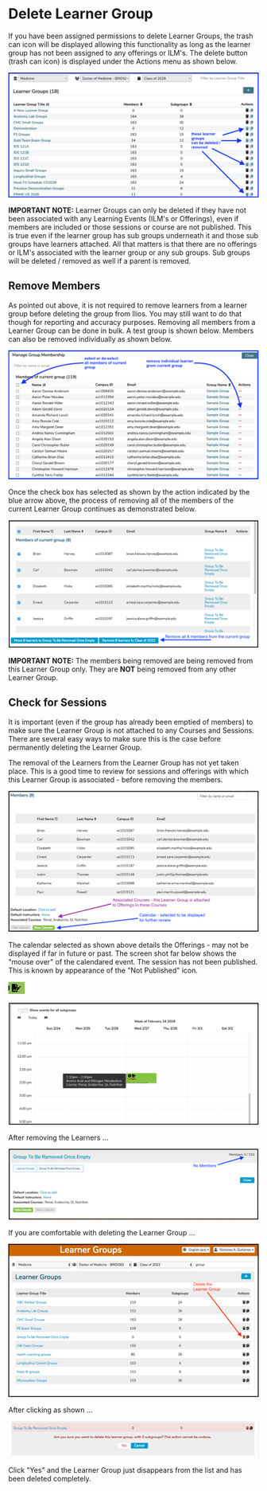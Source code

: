 # Delete Learner Group

If you have been assigned permissions to delete Learner Groups, the trash can icon will be displayed allowing this functionality as long as the learner group has not been assigned to any offerings or ILM's. The delete button (trash can icon) is displayed under the Actions menu as shown below.

![learner groups can be deleted / removed](../images/delete_learner_group/can_be_deleted_learner_groups.png)

**IMPORTANT NOTE:** Learner Groups can only be deleted if they have not been associated with any Learning Events (ILM's or Offerings), even if members are included or those sessions or course are not published. This is true even if the learner group has sub groups underneath it and those sub groups have learners attached. All that matters is that there are no offerings or ILM's associated with the learner group or any sub groups. Sub groups will be deleted / removed as well if a parent is removed.

## Remove Members

As pointed out above, it is not required to remove learners from a learner group before deleting the group from Ilios. You may still want to do that though for reporting and accuracy purposes. Removing all members from a Learner Group can be done in bulk. A test group is shown below. Members can also be removed individually as shown below.

![remove individual members](../images/delete_learner_group/remove_individual_members.png)

Once the check box has selected as shown by the action indicated by the blue arrow above, the process of removing all of the members of the current Learner Group continues as demonstrated below. 

![remove all members](../images/delete_learner_group/remove_all_members.png)

**IMPORTANT NOTE:** The members being removed are being removed from this Learner Group only. They are **NOT** being removed from any other Learner Group.

## Check for Sessions

It is important (even if the group has already been emptied of members) to make sure the Learner Group is not attached to any Courses and Sessions. There are several easy ways to make sure this is the case before permanently deleting the Learner Group.

The removal of the Learners from the Learner Group has not yet taken place. This is a good time to review for sessions and offerings with which this Learner Group is associated - before removing the members.

![review options](../images/delete_learner_group/review_options.png)

The calendar selected as shown above details the Offerings - may not be displayed if far in future or past. The screen shot far below shows the "mouse over" of the calendared event. The session has not been published. This is known by appearance of the "Not Published" icon. 

![not published](../images/delete_learner_group/unpublished_icon.png)

![mouseover shown](../images/delete_learner_group/mouseover_shown.png)

After removing the Learners ...

![remove learners](../images/delete_learner_group/remove_learners.png)

If you are comfortable with deleting the Learner Group ...

![delete learner group](../images/delete_learner_group/delete_learner_group.png)

After clicking as shown ...

![confirm learner group deletion](../images/delete_learner_group/confirm_deletion.png)

Click "Yes" and the Learner Group just disappears from the list and has been deleted completely.